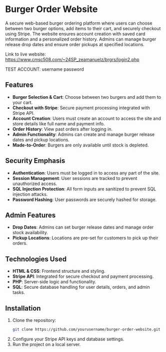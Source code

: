 # Burger Order Website

A secure web-based burger ordering platform where users can choose between two burger options, add items to their cart, and securely checkout using Stripe. The website ensures account creation with saved card information and a personalized order history. Admins can manage burger release drop dates and ensure order pickups at specified locations.

Link to live website: https://www.cmsc508.com/~24SP_zeamanuelz/brgrs/login2.php

TEST ACCOUNT: 
username
password

## Features

- **Burger Selection & Cart**: Choose between two burgers and add them to your cart.
- **Checkout with Stripe**: Secure payment processing integrated with Stripe API.
- **Account Creation**: Users must create an account to access the site and store details like full name and payment info.
- **Order History**: View past orders after logging in.
- **Admin Functionality**: Admins can create and manage burger release dates and pickup locations.
- **Made-to-Order**: Burgers are only available until stock is depleted.

## Security Emphasis

- **Authentication**: Users must be logged in to access any part of the site.
- **Session Management**: User sessions are tracked to prevent unauthorized access.
- **SQL Injection Protection**: All form inputs are sanitized to prevent SQL injection attacks.
- **Password Hashing**: User passwords are securely hashed for storage.

## Admin Features

- **Drop Dates**: Admins can set burger release dates and manage order stock availability.
- **Pickup Locations**: Locations are pre-set for customers to pick up their orders.

## Technologies Used

- **HTML & CSS**: Frontend structure and styling.
- **Stripe API**: Integrated for secure checkout and payment processing.
- **PHP**: Server-side logic and functionality.
- **SQL**: Secure database handling for user details, orders, and admin tasks.

## Installation

1. Clone the repository:
   ```bash
   git clone https://github.com/yourusername/burger-order-website.git
2. Configure your Stripe API keys and database settings.
3. Run the project on a local server.
